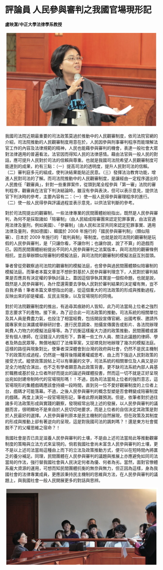 # 評論員 人民參與審判之我國官場現形記

**盧映潔/中正大學法律學系教授**

![](images/4-2-1.jpg)

我國司法院近期最重要的司法政策莫過於推動中的人民觀審制度，依司法院官網的介紹，司法院推動的人民觀審制度用意在於，人民因參與刑事審判程序而能理解法官工作的內容及法律規範的精神，人民也能藉參與審判的機會，表達一般社會大眾對法律適用的普遍看法，法官因而得知人民的法律感情。藉由法官與一般人民的對話，應可提升人民對於司法的信賴與尊重。也就是我國司法院希望人民觀審制度可能達到的成果，約有三點：（一）提高司法的透明度，提升人民對司法的信賴。（二）審判庭多元的組成，使判決結果能貼近民意。（三）發揮法治教育功能，增進人民對司法的了解。而司法院推動中的人民觀審制度，是讓經由一定程序選出的人民擔任「觀審員」，針對一些重罪案件，從頭到尾全程參與「第一審」法院的審判程序，觀審員在法官下判決結論時，雖沒有參與表決，但可以表示意見，提供法官下判決時的參考，主要內容有二：（一）使一般人民得參與審理程序的進行。（二）使一般人民得參與評議過程並表示意見，以供法官判斷的參考。

對於司法院提出的觀審制，一些法律專業的民間團體紛紛指出，既然是人民參與審判，為何不是採取諸如「陪審制」（由人民組成陪審團來認定犯罪事實，由法官適用法律及量刑，例如美國）、「參審制」（由人民和法官共同來認定犯罪事實、適用法律及量刑，例如德國）、韓國於 2008 年施行的「國民參與審判制」（類似陪審）、日本於 2009 年施行的「裁判員制」等制度。也就是說司法院的觀審制是玩假的人民參與審判，是「只讓你看，不讓你判；也讓你說，說了不算」的遊戲而已。因而民間團體紛紛提出不同的人民參與審判之法案版本，與司法院的觀審條例相抗，並且舉辦類似陪審制的模擬法庭，與司法院的觀審制的模擬法庭互別苗頭。

筆者曾從旁觀察過司法院的觀審制的模擬法庭，也曾參與過民間團體類似陪審制的模擬法庭。而筆者本篇文章並不想針對基於人民參與審判理念下，人民對於審判結果是否應具有決定權的爭執討論上。蓋因這個爭執其實是一個假命題，也就是說，既然是人民參與審判，為什麼還需要去爭執人民對於審判結果的決定權有無，豈不自我矛盾！筆者本篇文章想指出的是，從這個重大的司法政策的形成與推動過程，反映出來的卻是權威、反民主現象，以及官場現形的冏境。

對於司法院觀審制度的推出，有追尋其痕跡的人皆知，此乃司法當局上位者之強烈意志要求下的產物。接下來，為了迎合此一司法政策的推動，司法系統的相關單位及其人員是費盡力氣，也投注了相當經費，包括開設宣傳官網、出國考察、邀請外國專家來台演講或舉辦研討會、進行民意調查、拍攝宣傳廣告或影片、各法院辦理耗費人力物力的模擬法庭等等。為了抗衡這樣龐大力道的政策推動，民間團體或甚至有個人律師，在沒錢沒人的情形下，靠著一些工作人員、關注此議題的律師、學者及熱血民眾等，無償地擬訂了法條草案，又捉襟見肘地辦理了幾次的模擬法庭。這樣的路徑與現象對比，使筆者深深體會到台灣的政府與社會，仍然不是民主機制下的政策形成過程，仍然是一種背後隱藏著權威思考、由上而下強迫人民對政策的接受方式。縱使政策說帖上可以有華麗的文字，司法系統的相關單位及人員又是卯足全力地配合演出，也不乏有學者願意為此政策背書，更不缺司法系統內部人員基於職務或基於投上位者所好而提出的論述與媒體投書，然而這一切不就是正好呈現出宛如封建帝制時代的官場現形嗎！！不過，因為司法當局上位者的強烈意志，這官場現形的集體戲碼應該會持續一段時間，直到另一位不愛好觀審制度的上位者上台，戲碼才可能落幕。不過，之後人民參與審判的概念型塑是否會轉變成陪審制度的戲碼，再度上演另一段官場現形記，筆者此際尚難預測。但是，依筆者對於過往諸多司法政策形成與實踐的觀察，發現經常出現上述的發展，以人民參與審判的議題而言，很明顯地不是來自於人民切切地要求，而是上位者的自信決定其政策是對於人民最好的選擇。人民參與審判原本是民主機制的自然展現，但在政策及其制度的形成與推動上卻有著逆向的呈現，這是對我國司法的諷刺嗎？！還是東方社會擺脫不了的父權思維之宿命？！

我國社會是否已具足滋養人民參與審判的土壤，不是由上述司法當局此等推動觀審制度的策略與立法方式來呈現的。倘若我國社會尚未富含人民參與審判的土壤，更不是以上述司法當局這種由上而下的立法及政策推動方式，便可以在短時間內將匱乏的養分補足。同理，民間團體在人民參與審判的議題與推展上亦應避免如同司法當局的作法，強行替我國社會與人民決定何者為優、何者為劣。當然，面對官僚體系龐大資源的運用，可想而知民間團體抗衡的無奈與無力，但正因為這樣，身為我國社會的法律專業成員，更應該秉持民主機制的思維與方法，在人民參與審判的議題上，與我國社會一般人民開展更多的對話與思辨。

![](images/4-2-2.jpg)
